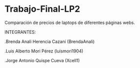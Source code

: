 # Trabajo-Final-LP2
Comparación de precios de laptops de diferentes páginas webs.

INTEGRANTES:

.Brenda Anali Herencia Cazani (BrendaAnali)


.Luis Alberto Mori Pérez (luismori1904)


.Jorge Antonio Quispe Cueva (Xcell1)
